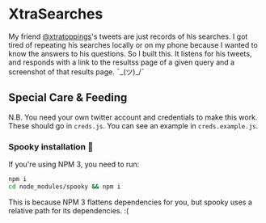 # XtraSearches

My friend [@xtratoppings](http://www.twitter.com/xtratoppings)'s tweets are just records of his searches. I got tired of repeating his searches locally or on my phone because I wanted to know the answers to his questions. So I built this. It listens for his tweets, and responds with a link to the resultss page of a given query and a screenshot of that results page. ¯\_(ツ)_/¯ 

## Special Care & Feeding

N.B. You need your own twitter account and credentials to make this work. These should go in `creds.js`. You can see an example in `creds.example.js`.

### Spooky installation 👻
If you're using NPM 3, you need to run:

```sh
npm i
cd node_modules/spooky && npm i
```

This is because NPM 3 flattens dependencies for you, but spooky uses a relative path for its dependencies. :(

